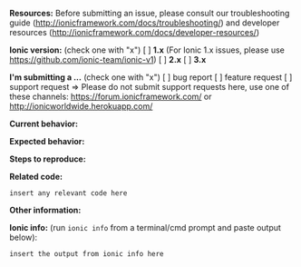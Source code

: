 **Resources:**
Before submitting an issue, please consult our troubleshooting guide (http://ionicframework.com/docs/troubleshooting/) and developer resources (http://ionicframework.com/docs/developer-resources/)

**Ionic version:**  (check one with "x")
[ ] **1.x** (For Ionic 1.x issues, please use https://github.com/ionic-team/ionic-v1)
[ ] **2.x**
[ ] **3.x**

**I'm submitting a ...**  (check one with "x")
[ ] bug report
[ ] feature request
[ ] support request => Please do not submit support requests here, use one of these channels: https://forum.ionicframework.com/ or http://ionicworldwide.herokuapp.com/

**Current behavior:**
<!-- Describe how the bug manifests. -->

**Expected behavior:**
<!-- Describe what the behavior would be without the bug. -->

**Steps to reproduce:**
<!-- If you are able to illustrate the bug or feature request with an example, please provide steps to reproduce and if possible a demo using one of the following templates:

For Ionic V1 issues - http://plnkr.co/edit/Xo1QyAUx35ny1Xf9ODHx?p=preview

For Ionic issues - http://plnkr.co/edit/cpeRJs?p=preview
-->

**Related code:**

```
insert any relevant code here
```

**Other information:**
<!-- List any other information that is relevant to your issue. Stack traces, related issues, suggestions on how to fix, Stack Overflow links, forum links, etc. -->

**Ionic info:** (run `ionic info` from a terminal/cmd prompt and paste output below):

```
insert the output from ionic info here
```


